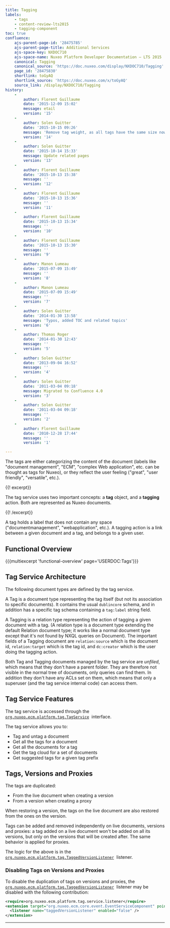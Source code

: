 ```yaml
---
title: Tagging
labels:
    - tags
    - content-review-lts2015
    - tagging-component
toc: true
confluence:
    ajs-parent-page-id: '28475785'
    ajs-parent-page-title: Additional Services
    ajs-space-key: NXDOC710
    ajs-space-name: Nuxeo Platform Developer Documentation — LTS 2015
    canonical: Tagging
    canonical_source: 'https://doc.nuxeo.com/display/NXDOC710/Tagging'
    page_id: '28475830'
    shortlink: toGyAQ
    shortlink_source: 'https://doc.nuxeo.com/x/toGyAQ'
    source_link: /display/NXDOC710/Tagging
history:
    - 
        author: Florent Guillaume
        date: '2015-12-09 15:02'
        message: etail
        version: '15'
    - 
        author: Solen Guitter
        date: '2015-10-15 09:26'
        message: 'Remove tag weight, as all tags have the same size now'
        version: '14'
    - 
        author: Solen Guitter
        date: '2015-10-14 15:33'
        message: Update related pages
        version: '13'
    - 
        author: Florent Guillaume
        date: '2015-10-13 15:38'
        message: ''
        version: '12'
    - 
        author: Florent Guillaume
        date: '2015-10-13 15:36'
        message: ''
        version: '11'
    - 
        author: Florent Guillaume
        date: '2015-10-13 15:34'
        message: ''
        version: '10'
    - 
        author: Florent Guillaume
        date: '2015-10-13 15:30'
        message: ''
        version: '9'
    - 
        author: Manon Lumeau
        date: '2015-07-09 15:49'
        message: ''
        version: '8'
    - 
        author: Manon Lumeau
        date: '2015-07-09 15:49'
        message: ''
        version: '7'
    - 
        author: Solen Guitter
        date: '2014-01-30 13:58'
        message: 'Typos, added TOC and related topics'
        version: '6'
    - 
        author: Thomas Roger
        date: '2014-01-30 12:43'
        message: ''
        version: '5'
    - 
        author: Solen Guitter
        date: '2013-09-04 16:52'
        message: ''
        version: '4'
    - 
        author: Solen Guitter
        date: '2011-03-04 09:18'
        message: Migrated to Confluence 4.0
        version: '3'
    - 
        author: Solen Guitter
        date: '2011-03-04 09:18'
        message: ''
        version: '2'
    - 
        author: Florent Guillaume
        date: '2010-12-28 17:44'
        message: ''
        version: '1'

---
```

The tags are either categorizing the content of the document (labels like "document management", "ECM", "complex Web application", etc. can be thought as tags for Nuxeo), or they reflect the user feeling ("great", "user friendly", "versatile", etc.).

{{! excerpt}}

The tag service uses two important concepts: a **tag** object, and a **tagging** action. Both are represented as Nuxeo documents.

{{! /excerpt}}

A tag holds a label that does not contain any space ("documentmanagement", "webapplication", etc.). A tagging action is a link between a given document and a tag, and belongs to a given user.

## Functional Overview

{{{multiexcerpt 'functional-overview' page='USERDOC:Tags'}}}

## Tag Service Architecture

The following document types are defined by the tag service.

A&nbsp;Tag&nbsp;is a document type representing the tag itself (but not its association to specific documents). It contains the usual&nbsp;`dublincore`&nbsp;schema, and in addition has a specific&nbsp;tag&nbsp;schema containing a&nbsp;`tag:label`&nbsp;string field.

A&nbsp;Tagging&nbsp;is a relation type representing the action of tagging a given document with a tag. (A relation type is a document type extending the default Relation document type; it works like a normal document type except that it's not found by NXQL queries on&nbsp;Document). The important fields of a Tagging document are&nbsp;`relation:source`&nbsp;which is the document id,&nbsp;`relation:target`&nbsp;which is the tag id, and&nbsp;`dc:creator`&nbsp;which is the user doing the tagging action.

Both Tag and Tagging documents managed by the tag service are&nbsp;_unfiled_, which means that they don't have a parent folder. They are therefore not visible in the normal tree of documents, only queries can find them. In addition they don't have any ACLs set on them, which means that only a superuser (and the tag service internal code) can access them.

## Tag Service Features

The tag service is accessed through the&nbsp; [`org.nuxeo.ecm.platform.tag.TagService`](http://community.nuxeo.com/api/nuxeo/release-7.10/javadoc/org/nuxeo/ecm/platform/tag/TagService.html) &nbsp;interface.

The tag service allows you to:

*   Tag and untag a document
*   Get all the tags for a document
*   Get all the documents for a tag
*   Get the tag cloud for a set of documents
*   Get suggested tags for a given tag prefix

## Tags, Versions and Proxies

The tags are duplicated:

*   From the live document when creating a version
*   From a version when creating a proxy

When restoring a version, the tags on the live document are also restored from the ones on the version.

Tags can be added and removed independently on live documents, versions and proxies: a tag added on a live document won't be added on all its versions, but only on the versions that will be created after. The same behavior is applied for proxies.

The logic for the above is in the&nbsp; [`org.nuxeo.ecm.platform.tag.TaggedVersionListener`](http://community.nuxeo.com/api/nuxeo/release-7.10/javadoc/org/nuxeo/ecm/platform/tag/TaggedVersionListener.html) &nbsp;listener.

### Disabling Tags on Versions and Proxies

To disable the duplication of tags on versions and proxies, the&nbsp; [`org.nuxeo.ecm.platform.tag.TaggedVersionListener`](http://community.nuxeo.com/api/nuxeo/release-7.10/javadoc/org/nuxeo/ecm/platform/tag/TaggedVersionListener.html) &nbsp;listener may be disabled with the following contribution:

```xml
<require>org.nuxeo.ecm.platform.tag.service.listener</require>
<extension target="org.nuxeo.ecm.core.event.EventServiceComponent" point="listener">
  <listener name="taggedVersionListener" enabled="false" />
</extension>
```

* * *

&nbsp;
